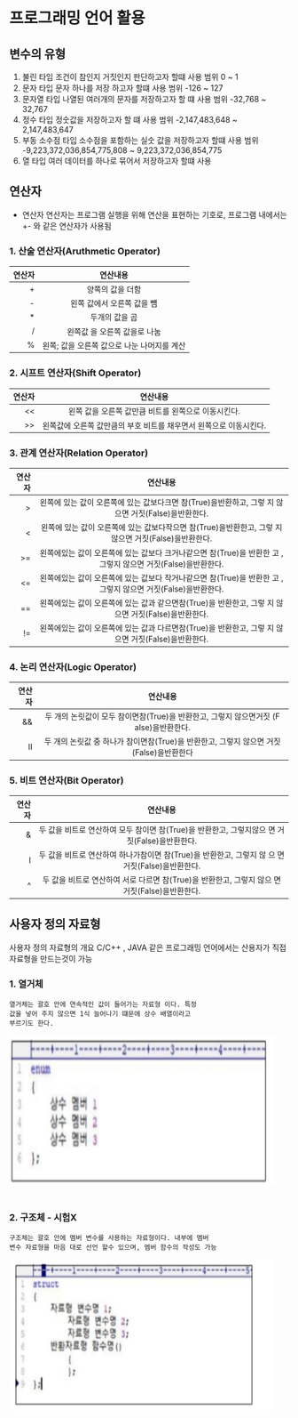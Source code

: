# 프로그래밍 언어 활용

## 변수의 유형
1. 불린 타임
    조건이 참인지 거짓인지 판단하고자 할떄 사용
    범위 0 ~ 1
2. 문자 타입
    문자 하나를 저장 하고자 할떄 사용
    범위 -126 ~ 127
3. 문자열 타입
    나열된 여러개의 문자를 저장하고자 할 떄  사용
    범위 -32,768 ~ 32,767
4. 정수 타입 
    정숫값을 저장하고자 할 떄 사용
    범위 -2,147,483,648 ~ 2,147,483,647
5. 부동 소수점 타입
    소수점을 포함하는 실숫 값을 저장하고자 할떄 사용
    범위 -9,223,372,036,854,775,808 ~ 9,223,372,036,854,775
6. 열 타입
    여러 데이터를 하나로 묶어서 저장하고자 할떄 사용


## 연산자
* 연산자
    연산자는 프로그램 실행을 위해 연산을 표현하는 기호로, 프로그램 내에서는 +- 와 같은 연산자가 사용됨

### 1. 산술 연산자(Aruthmetic Operator)

|연산자|연산내용|
|---:|:---:|
|+| 양쪽의 값을 더함 |
|-| 왼쪽 값에서 오른쪽 값을 뻄 |
|*| 두개의 값을 곱 |
|/| 왼쪽값 을 오른쪽 값을로 나눔|
|%| 왼쪽; 값을 오른쪽 값으로 나눈 나머지를 계산 |

### 2. 시프트 연산자(Shift Operator)

|연산자|연산내용|
|---:|:---:|
|<<| 왼쪽 값을 오른쪽 값만큼 비트를 왼쪽으로 이동시킨다. |
|>>| 왼쪽값에 오른쪽 값만큼의 부호 비트를 채우면서 왼쪽으로 이동시킨다. |



### 3. 관계 연산자(Relation Operator)


|연산자|연산내용|
|---:|:---:|
|>| 왼쪽에 있는 값이 오른쪽에 있는 값보다크면 참(True)을반환하고, 그렇 지 않으면 거짓(False)을반환한다. |
|<| 왼쪽에 있는 값이 오른쪽에 있는 값보다작으면 참(True)을반환한고,  그렇 지않으면 거짓(False)을반환한다. |
|>=| 왼쪽에있는 값이 오른쪽에 있는 값보다 크거나같으면 참(True)을 반환한 고 , 그렇지 않으면 거짓(False)을반환한다. |
|<=| 왼쪽에있는 값이 오른쪽에 있는 값보다 작거나같으면 참(True)을 반환한 고 , 그렇지 않으면 거짓(False)을반환한다. |
|==| 왼쪽에있는 값이 오른쪽에 있는 값과 같으면참(True)을 반환한고, 그렇 지 않으면 거짓(False)을반환한다. |
|!=| 왼쪽에있는 값이 오른쪽에 있는 값과 다르면참(True)을 반환한고, 그렇 지 않으면 거짓(False)을반환한다. |

### 4. 논리 연산자(Logic Operator)

|연산자|연산내용|
|---:|:---:|
|&&| 두 개의 논릿값이 모두 참이면참(True)을 반환한고, 그렇지 않으면거짓 (F alse)을반환한다. |
|II| 두 개의 논릿값 중 하나가 참이면참(True)을 반환한고, 그렇지 않으면 거짓 (False)을반환한다 |

### 5. 비트 연산자(Bit Operator)

|연산자|연산내용|
|---:|:---:|
|&| 두 값을 비트로 연산하여 모두 참이면 참(True)을 반환한고, 그렇지않으 면 거짓(False)을반환한다. |
|I| 두 값을 비트로 연산하여 하나가참이면 참(True)을 반환한고, 그렇지 않 으 면거짓(False)을반환한다. |
|^| 두 값을 비트로 연산하여 서로 다르면 참(True)을 반환한고, 그렇지 않으 면 거짓(False)을반환한다. |




## 사용자 정의 자료형 
사용자 정의 자료형의 개요
    C/C++ , JAVA 같은 프로그래밍 언어에서는 산용자가 직접
    자료형을 만드는것이 가능 

### 1. 열거체 
    열거체는 괄호 안에 연속적인 값이 들어가는 자료형 이다. 특정
    값을 넣어 주지 않으면 1식 늘어나기 떄문에 상수 배열이라고 
    부르기도 한다.


<img src ="https://github.com/Terkiss/Note/blob/master/image/38.PNG?raw=true" width = "480" height = "272"> <br>&emsp;&emsp; &emsp;&emsp;&emsp;&emsp;&emsp;&emsp;&emsp;&emsp;&emsp;&emsp;&emsp;&emsp;  </img>

### 2. 구조체 - 시험X
    구조체는 괄호 안에 멤버 변수를 사용하는 자료형이다. 내부에 멤버
    변수 자료형을 마음 대로 선언 할수 있으며, 멤버 함수의 작성도 가능
<img src ="https://github.com/Terkiss/Note/blob/master/image/39.PNG?raw=true" width = "480" height = "272"> <br>&emsp;&emsp; &emsp;&emsp;&emsp;&emsp;&emsp;&emsp;&emsp;&emsp;&emsp;&emsp;&emsp;&emsp;  </img>





